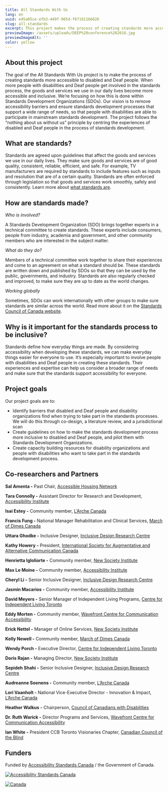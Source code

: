 ```yaml
---
title: All Standards With Us
lang: en
uuid: e45a05ce-efb3-449f-965d-f671911b6626
slug: all-standards
excerpt: This project makes the process of creating standards more accessible to disabled and Deaf people, ensuring goods and services are inclusive. We focus on removing barriers in Standards Development Organizations (SDOs) to support full participation.
previewImage: /assets/uploads/DEEP%20conference%202016.jpg
previewImageAlt: ''
color: yellow
---
```

## About this project

The goal of the All Standards With Us project is to make the process of creating standards more accessible to disabled and Deaf people. When more people with disabilities and Deaf people get involved in the standards process, the goods and services we use in our daily lives become more accessible and inclusive. We’re focusing on how this is done within Standards Development Organizations (SDOs). Our vision is to remove accessibility barriers and ensure standards development processes that support a wide range of needs, so that people with disabilities are able to participate in mainstream standards development. The project follows the “nothing about us without us” principle by centring the experiences of disabled and Deaf people in the process of standards development.

## What are standards?

Standards are agreed upon guidelines that affect the goods and services we use in our daily lives. They make sure goods and services are of good quality, consistent, reliable, efficient, and safe. For example, TV manufacturers are required by standards to include features such as inputs and resolution that are of a certain quality.
Standards are often enforced through legislation so that goods and services work smoothly, safely and consistently.
Learn more about [what standards are](https://www.youtube.com/watch?si=VY_Y8Yv4Z4kmKDcG&v=S47SCjCYJHo&feature=youtu.be).

## How are standards made?

_Who is involved?_

A Standards Development Organization (SDO) brings together experts in a technical committee to create standards. These experts include consumers, people from industry, academia and government, and other community members who are interested in the subject matter.

_What do they do?_

Members of a technical committee work together to share their experiences and come to an agreement on what a standard should be. These standards are written down and published by SDOs so that they can be used by the public, governments, and industry. Standards are also regularly checked and improved, to make sure they are up to date as the world changes.

_Working globally_

Sometimes, SDOs can work internationally with other groups to make sure standards are similar across the world.
Read more about it on the [Standards Council of Canada website](https://scc-ccn.ca/standards/how-standards-are-developed/how-national-standards-are-developed).

## Why is it important for the standards process to be inclusive?

Standards define how everyday things are made. By considering accessibility when developing these standards, we can make everyday things easier for everyone to use. It’s especially important to involve people with disabilities and Deaf people in creating these standards. Their experiences and expertise can help us consider a broader range of needs and make sure that the standards support accessibility for everyone.

## Project goals

Our project goals are to:

- Identify barriers that disabled and Deaf people and disability organizations find when trying to take part in the standards processes. We will do this through co-design, a literature review, and a jurisdictional scan
- Create guidelines on how to make the standards development process more inclusive to disabled and Deaf people, and pilot them with Standards Development Organizations.
- Create capacity building resources for disability organizations and people with disabilities who want to take part in the standards development process.

## Co-researchers and Partners

**Sal Amenta -** Past Chair, [Accessible Housing Network](https://www.accessiblehousingnetwork.org/) 

**Tara Connolly -** Assistant Director for Research and Development, [Accessibility Institute](https://carleton.ca/accessibility-institute/)

**Isai Estey -** Community member, [L’Arche Canada](https://larche.ca/)

**Francis Fung -** National Manager Rehabilitation and Clinical Services, [March of Dimes Canada](https://www.marchofdimes.ca/en-ca) 

 **Uttara Ghodke -** Inclusive Designer, [Inclusive Design Research Centre](https://idrc.ocadu.ca/)

**Kathy Howery -** President, [International Society for Augmentative and Alternative Communication Canada](https://isaac-canada.org/)

**Henrietta Igloliorte -** Community member, [New Society Institute](https://newsocietyinstitute.ca/)

**Max Le Moine -**  Community member, [Accessibility Institute](https://carleton.ca/accessibility-institute/)

**Cheryl Li -** Senior Inclusive Designer, [Inclusive Design Research Centre](https://idrc.ocadu.ca/)

**Jasmin Macarios -**  Community member, [Accessibility Institute](https://carleton.ca/accessibility-institute/)

**David Meyers -** Senior Manager of Independent Living Programs, [Centre for Independent Living Toronto](https://cilt.ca/)

**Eddy Morten -** Community member, [Wavefront Centre for Communication Accessibility](https://www.wavefrontcentre.ca/)

**Erick Nettel -** Manager of Online Services, [New Society Institute](https://newsocietyinstitute.ca/)

**Kelly Newell -** Community member, [March of Dimes Canada](https://www.marchofdimes.ca/en-ca)

**Wendy Porch -** Executive Director, [Centre for Independent Living Toronto](https://cilt.ca/)

**Doris Rajan -** Managing Director, [New Society Institute](https://newsocietyinstitute.ca/)

 **Sepideh Shahi -** Senior Inclusive Designer, [Inclusive Design Research Centre](https://idrc.ocadu.ca/)

**Audreanne Soenens -** Community member, [L’Arche Canada](https://larche.ca/)

**Lori Vaanholt -** National Vice-Executive Director - Innovation & Impact, [L’Arche Canada](https://larche.ca/) 

**Heather Walkus -** Chairperson, [Council of Canadians with Disabilities](http://www.ccdonline.ca/en/)

**Dr. Ruth Warick -** Director Programs and Services, [Wavefront Centre for Communication Accessibility](https://www.wavefrontcentre.ca/)

**Ian White -** President CCB Toronto Visionaries Chapter, [Canadian Council of the Blind](http://www.ccbtorontovisionaries.ca/)

##

## Funders

Funded by [Accessibility Standards Canada](https://accessible.canada.ca) / the Government of Canada.

[![Accessibility Standards Canada](/assets/uploads/asc.png)](https://accessible.canada.ca/)

[![Canada](/assets/uploads/canada.svg)](https://www.canada.ca/en.html)
